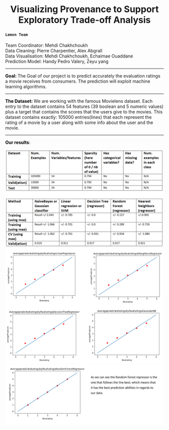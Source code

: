 
<h1 style="text-align: center;">Visualizing Provenance to Support Exploratory Trade-off Analysis</h1>
<h4><code>Lemon Team  </code></h4>
<p><strong style="color: #000;"></strong></p>

Team Coordinator: Mehdi Chakhchoukh  
Data Cleaning: Pierre Charpentier, Alex Abgrall  
Data Visualisation: Mehdi Chakhchoukh, Echaimae Ouaddane  
Prediction Model: Handy Pedro Valery, Zeyu yang  
<hr>

<p>
  <strong style="color: #000;">Goal: </strong>
  The Goal of our project is to predict accurately the evaluation ratings a movie receives from consumers. The prediction will exploit machine learning algorithms.
</p>

<hr>

<p>
  <strong style="color: #000;">The Dataset: </strong> We are working with the famous Movielens dataset. Each entry to the dataset contains 54 features (39 boolean and 5 numeric values) plus a target that contains the scores that the users give to the movies.
  This dataset contains exactly: 105000 entries(lines) that each represent the rating of a movie by a user along with some info about the user and the movie.
</p>

<hr>

<p>
  <strong style="color: #000;">Our results</strong>: 
</p>

![ImageEx](imgs/1.PNG?raw=true "")
![ImageEx](imgs/2.PNG?raw=true "")
![ImageEx](imgs/3.PNG?raw=true "")
 
